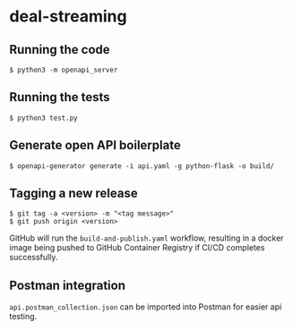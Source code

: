 # deal-streaming

## Running the code

```
$ python3 -m openapi_server
```

## Running the tests

```
$ python3 test.py
```

## Generate open API boilerplate

```
$ openapi-generator generate -i api.yaml -g python-flask -o build/
```

## Tagging a new release

```
$ git tag -a <version> -m "<tag message>"
$ git push origin <version>
```

GitHub will run the `build-and-publish.yaml` workflow, resulting in a docker image being pushed to GitHub Container 
Registry if CI/CD completes successfully.

## Postman integration

`api.postman_collection.json` can be imported into Postman for easier api testing.
